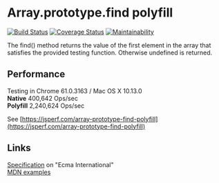 # Array.prototype.find polyfill
[![Build Status](https://travis-ci.org/vovkabelov/array.find.svg?branch=master)](https://travis-ci.org/vovkabelov/array.find)
[![Coverage Status](https://coveralls.io/repos/github/vovkabelov/array.find/badge.svg?branch=master&service=github)](https://coveralls.io/github/vovkabelov/array.find?branch=master&service=github)
[![Maintainability](https://api.codeclimate.com/v1/badges/181be494b23d27cba626/maintainability)](https://codeclimate.com/github/vovkabelov/array.find/maintainability)

The find() method returns the value of the first element in the array 
that satisfies the provided testing function. Otherwise undefined is returned.

## Performance
Testing in Chrome 61.0.3163 / Mac OS X 10.13.0  
**Native** 400,642 Ops/sec   
**Polyfill** 2,240,624 Ops/sec  

See [https://jsperf.com/array-prototype-find-polyfill](https://jsperf.com/array-prototype-find-polyfill)

## Links
[Specification](http://www.ecma-international.org/ecma-262/6.0/#sec-array.prototype.find) on "Ecma International"  
[MDN examples](https://developer.mozilla.org/en-US/docs/Web/JavaScript/Reference/Global_Objects/Array/find)